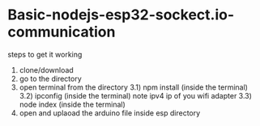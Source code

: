 # Basic-nodejs-esp32-sockect.io-communication

steps to get it working

1) clone/download
2) go to the directory
3) open terminal from the directory
3.1) npm install    (inside the terminal)
3.2) ipconfig       (inside the terminal) note ipv4 ip of you wifi adapter 
3.3) node index     (inside the terminal) 
4) open and uplaoad the arduino file inside esp directory
